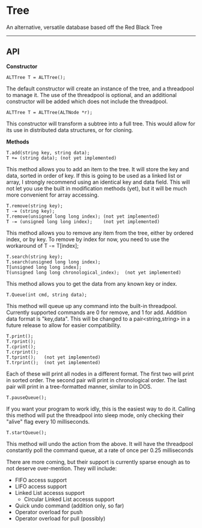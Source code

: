 # Tree
An alternative, versatile database based off the Red Black Tree

---

## API

**Constructor**

    ALTTree T = ALTTree();
The default constructor will create an instance of the tree, and a threadpool to manage it. The use of the threadpool is optional, and an additional constructor will be added which does not include the threadpool.

    ALTTree T = ALTTree(ALTNode *r);
This constructor will transform a subtree into a full tree. This would allow for its use in distributed data structures, or for cloning.

**Methods**

    T.add(string key, string data);
    T += (string data); (not yet implemented)
This method allows you to add an item to the tree. It will store the key and data, sorted in order of key. If this is going to be used as a linked list or array, I strongly recommend using an identical key and data field. This will not let you use the built in modification methods (yet), but it will be much more convenient for array accessing.

    T.remove(string key);
    T -= (string key);
    T.remove(unsigned long long index); (not yet implemented)
    T -= (unsigned long long index);    (not yet implemented)
This method allows you to remove any item from the tree, either by ordered index, or by key. To remove by index for now, you need to use the workaround of T -= T[index];

    T.search(string key);
    T.search(unsigned long long index);
    T[unsigned long long index];
    T(unsigned long long chronological_index);  (not yet implemented)
This method allows you to get the data from any known key or index.

    T.Queue(int cmd, string data);
This method will queue up any command into the built-in threadpool. Currently supported commands are 0 for remove, and 1 for add. Addition data format is "key,data". This will be changed to a pair<string,string> in a future release to allow for easier compatibility.

    T.print();
    T.rprint();
    T.cprint();
    T.crprint();
    T.tprint();   (not yet implemented)
    T.trprint();  (not yet implemented)
Each of these will print all nodes in a different format. The first two will print in sorted order. The second pair will print in chronological order. The last pair will print in a tree-formatted manner, similar to in DOS.

    T.pauseQueue();
If you want your program to work idly, this is the easiest way to do it. Calling this method will put the threadpool into sleep mode, only checking their "alive" flag every 10 milliseconds.

    T.startQueue();
This method will undo the action from the above. It will have the threadpool constantly poll the command queue, at a rate of once per 0.25 milliseconds

There are more coming, but their support is currently sparse enough as to not deserve over-mention. They will include:

* FIFO access support
* LIFO access support
* Linked List accesss support
  * Circular Linked List accesss support
* Quick undo command (addition only, so far)
* Operator overload for push
* Operator overload for pull (possibly)
